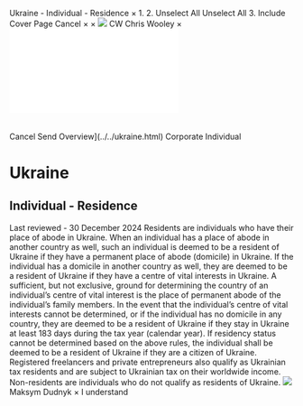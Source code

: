 Ukraine - Individual - Residence
×
1.
2.
Unselect All
Unselect All
3.
Include Cover Page
Cancel
×
×
![](../../-/media/world-wide-tax-summaries/attachments/global---chris-wooley.ashx%3Frev=ac5e5f3223b34096b1afc2a6009c7320&revision=ac5e5f32-23b3-4096-b1af-c2a6009c7320&hash=859B7ADC84DC2CBEC9760E9E6EE7DE6D0A8BFCDF)
CW
Chris Wooley
×
![](residence.html)
######
Cancel
Send
Overview](../../ukraine.html)
Corporate
Individual
# Ukraine
## Individual - Residence
Last reviewed - 30 December 2024
Residents are individuals who have their place of abode in Ukraine. When an individual has a place of abode in another country as well, such an individual is deemed to be a resident of Ukraine if they have a permanent place of abode (domicile) in Ukraine.
If the individual has a domicile in another country as well, they are deemed to be a resident of Ukraine if they have a centre of vital interests in Ukraine. A sufficient, but not exclusive, ground for determining the country of an individual’s centre of vital interest is the place of permanent abode of the individual’s family members.
In the event that the individual’s centre of vital interests cannot be determined, or if the individual has no domicile in any country, they are deemed to be a resident of Ukraine if they stay in Ukraine at least 183 days during the tax year (calendar year).
If residency status cannot be determined based on the above rules, the individual shall be deemed to be a resident of Ukraine if they are a citizen of Ukraine.
Registered freelancers and private entrepreneurs also qualify as Ukrainian tax residents and are subject to Ukrainian tax on their worldwide income.
Non-residents are individuals who do not qualify as residents of Ukraine.
![](../../-/media/world-wide-tax-summaries/attachments/ukraine---maksym_dudnyk.ashx%3Frev=998627ac8c5142b7851eb4a8e86edfdd&revision=998627ac-8c51-42b7-851e-b4a8e86edfdd&hash=F6184B2FFAC0DDBDC4B88A6029D0E271628D2715)
Maksym Dudnyk
×
I understand